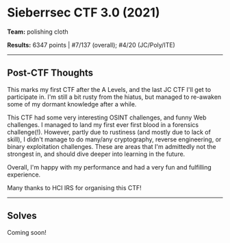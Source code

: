 # Sieberrsec CTF 3.0 (2021)

**Team:** polishing cloth

**Results:** 6347 points | #7/137 (overall); #4/20 (JC/Poly/ITE)

----

## Post-CTF Thoughts

This marks my first CTF after the A Levels, and the last JC CTF I'll get to participate in. I'm still a bit rusty from the hiatus, but managed to re-awaken some of my dormant knowledge after a while.

This CTF had some very interesting OSINT challenges, and funny Web challenges. I managed to land my first ever first blood in a forensics challenge(!). However, partly due to rustiness (and mostly due to lack of skill), I didn't manage to do many/any cryptography, reverse engineering, or binary exploitation challenges. These are areas that I'm admittedly not the strongest in, and should dive deeper into learning in the future.

Overall, I'm happy with my performance and had a very fun and fulfilling experience.

Many thanks to HCI IRS for organising this CTF!

----

## Solves
Coming soon!
<!--
**Web**
* [\[Part 1\] FUTURE TECHNOLOGIES AI IOT FOURTH INDUSTRIAL REVOLUTION SECURITY CAMERA](Web/%5BPart%201%5D%20FUTURE%20TECHNOLOGIES%20AI%20IOT%20FOURTH%20INDUSTRIAL%20REVOLUTION%20SECURITY%20CAMERA) (62pts)
* [\[Part 2\] FUTURE TECHNOLOGIES AI IOT FOURTH INDUSTRIAL REVOLUTION SECURITY CAMERA](Web/%5BPart%202%5D%20FUTURE%20TECHNOLOGIES%20AI%20IOT%20FOURTH%20INDUSTRIAL%20REVOLUTION%20SECURITY%20CAMERA) (76pts)
* [TaiYang IT Solution Part 1]() (470pts)
* [TaiYang IT Solution Part 2: Electric Boogaloo]() (895pts)

* [Exploring The Universe! (Part 1)](Web/Exploring%20The%20Universe%21%20%28Part%201%29) (479pts)

**OSINT**
* [We go way back]() (85pts)
* [A Wealth of Information Part 1]() (69pts)
* [A Wealth of Information Part 2]() (243pts)
* [Public Transport Hunt]() (380pts)
* ["The Sieberr" Heist Part 1]() (60pts)
* ["The Sieberr" Heist Part 2]() (333pts)


**Forensics**

* [Birds?]() (114pts)
* [Duck Delivery]() (77pts)
* [Digging In The Dump Pt. I]() (266pts)

* [Exploring The Universe! (Part 2)](Forensics/Exploring%20The%20Universe%21%20%28Part%202%29) (382pts; first blood)

**Cryptography**
* [Turbo Fast Crypto, part 1]() (117pts)

**Reverse Engineering**
* [Reverse]() (164pts) *shd try aft

**Miscellaneous**
* [Heads and Tails Part 1]() (50pts)
-->

<!---

----

Check out my teammate's write-ups here: [@ThinkerPal's Sieberrsec CTF 3.0 write-ups]()

--->
